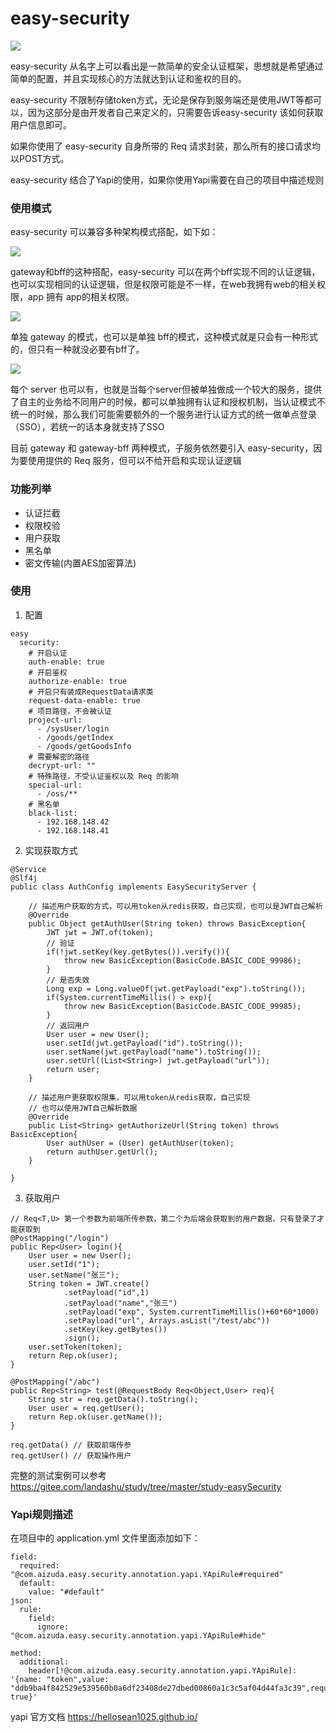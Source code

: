 # easy-security

![](logo.png)

easy-security 从名字上可以看出是一款简单的安全认证框架，思想就是希望通过简单的配置，并且实现核心的方法就达到认证和鉴权的目的。

easy-security 不限制存储token方式，无论是保存到服务端还是使用JWT等都可以，因为这部分是由开发者自己来定义的，只需要告诉easy-security 该如何获取用户信息即可。

如果你使用了 easy-security 自身所带的 Req 请求封装，那么所有的接口请求均以POST方式。

easy-security 结合了Yapi的使用，如果你使用Yapi需要在自己的项目中描述规则

### 使用模式
easy-security 可以兼容多种架构模式搭配，如下如：

![](gateway-bff.png)

gateway和bff的这种搭配，easy-security 可以在两个bff实现不同的认证逻辑，也可以实现相同的认证逻辑，但是权限可能是不一样，在web我拥有web的相关权限，app 拥有 app的相关权限。

![](gateway.png)

单独 gateway 的模式，也可以是单独 bff的模式，这种模式就是只会有一种形式的，但只有一种就没必要有bff了。

![](server.png)

每个 server 也可以有，也就是当每个server但被单独做成一个较大的服务，提供了自主的业务给不同用户的时候，都可以单独拥有认证和授权机制，当认证模式不统一的时候，那么我们可能需要额外的一个服务进行认证方式的统一做单点登录（SSO），若统一的话本身就支持了SSO

目前 gateway 和 gateway-bff 两种模式，子服务依然要引入 easy-security，因为要使用提供的 Req 服务，但可以不给开启和实现认证逻辑

### 功能列举
* 认证拦截
* 权限校验
* 用户获取
* 黑名单
* 密文传输(内置AES加密算法)

### 使用
1. 配置
```
easy
  security:
    # 开启认证
    auth-enable: true
    # 开启鉴权
    authorize-enable: true
    # 开启只有装成RequestData请求类
    request-data-enable: true
    # 项目路径，不会被认证
    project-url: 
      - /sysUser/login
      - /goods/getIndex
      - /goods/getGoodsInfo
    # 需要解密的路径
    decrypt-url: ""
    # 特殊路径，不受认证鉴权以及 Req 的影响
    special-url: 
      - /oss/**
    # 黑名单
    black-list: 
      - 192.168.148.42
      - 192.168.148.41
```

2. 实现获取方式
```
@Service
@Slf4j
public class AuthConfig implements EasySecurityServer {
    
    // 描述用户获取的方式，可以用token从redis获取，自己实现，也可以是JWT自己解析
    @Override
    public Object getAuthUser(String token) throws BasicException{
        JWT jwt = JWT.of(token);
        // 验证
        if(!jwt.setKey(key.getBytes()).verify()){
            throw new BasicException(BasicCode.BASIC_CODE_99986);
        }
        // 是否失效
        Long exp = Long.valueOf(jwt.getPayload("exp").toString());
        if(System.currentTimeMillis() > exp){
            throw new BasicException(BasicCode.BASIC_CODE_99985);
        }
        // 返回用户
        User user = new User();
        user.setId(jwt.getPayload("id").toString());
        user.setName(jwt.getPayload("name").toString());
        user.setUrl((List<String>) jwt.getPayload("url"));
        return user;
    }

    // 描述用户更获取权限集，可以用token从redis获取，自己实现
    // 也可以使用JWT自己解析数据
    @Override
    public List<String> getAuthorizeUrl(String token) throws BasicException{
        User authUser = (User) getAuthUser(token);
        return authUser.getUrl();
    }

}
```

3. 获取用户
```
// Req<T,U> 第一个参数为前端所传参数，第二个为后端会获取到的用户数据，只有登录了才能获取到
@PostMapping("/login")
public Rep<User> login(){
    User user = new User();
    user.setId("1");
    user.setName("张三");
    String token = JWT.create()
            .setPayload("id",1)
            .setPayload("name","张三")
            .setPayload("exp", System.currentTimeMillis()+60*60*1000)
            .setPayload("url", Arrays.asList("/test/abc"))
            .setKey(key.getBytes())
            .sign();
    user.setToken(token);
    return Rep.ok(user);
}

@PostMapping("/abc")
public Rep<String> test(@RequestBody Req<Object,User> req){
    String str = req.getData().toString();
    User user = req.getUser();
    return Rep.ok(user.getName());
}

req.getData() // 获取前端传参
req.getUser() // 获取操作用户
```
完整的测试案例可以参考 https://gitee.com/landashu/study/tree/master/study-easySecurity

### Yapi规则描述
在项目中的 application.yml 文件里面添加如下：
```
field:
  required: "@com.aizuda.easy.security.annotation.yapi.YApiRule#required"
  default:
    value: "#default"
json:
  rule:
    field:
      ignore: "@com.aizuda.easy.security.annotation.yapi.YApiRule#hide"

method:
  additional:
    header[!@com.aizuda.easy.security.annotation.yapi.YApiRule]: '{name: "token",value: "ddb9ba4f842529e539560b0a6df23408de27dbed00860a1c3c5af04d44fa3c39",required: true}'
```
yapi 官方文档 https://hellosean1025.github.io/